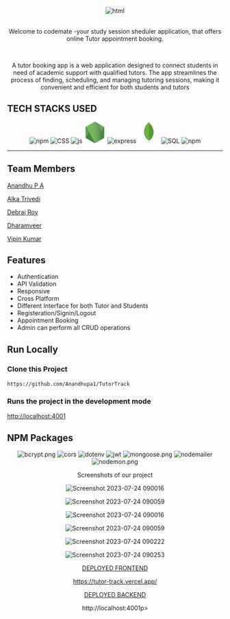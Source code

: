 
<div align="center"  width="55" height="55">
  <img src="https://github.com/Anandhupa1/TutorTrack/blob/main/Frontend/Admin_dashboard/assets/images/Logo.png" alt="html" width="200" height="100"/>
  <br>
  <br>
  <p>Welcome to codemate -your study session sheduler application, that offers online Tutor appointment booking.</p>
  <br>
  <p>A tutor booking app is a web application designed to connect students in need of academic support with qualified tutors. The app streamlines the process of finding, scheduling, and managing tutoring sessions, making it convenient and efficient for both students and tutors </p>
</div>

## TECH STACKS USED

<p align = "center">
<img src="https://github.com/Anandhupa1/TutorTrack/blob/main/Frontend/Client/assets/images/System%20Design.png?raw=true" alt="npm" width="50" height="50"/>
<img src="https://user-images.githubusercontent.com/25181517/183898674-75a4a1b1-f960-4ea9-abcb-637170a00a75.png" alt="CSS" width="50" height="55"/>
<img src="https://user-images.githubusercontent.com/25181517/117447155-6a868a00-af3d-11eb-9cfe-245df15c9f3f.png" alt="js" width="50" height="50"/>
<img src="https://raw.githubusercontent.com/PrinceCorwin/Useful-tech-icons/main/images/nodejs.png" alt="nodejs" width="50" height="50"/>
<img src="https://res.cloudinary.com/kc-cloud/images/f_auto,q_auto/v1651772163/expressjslogo/expressjslogo.webp?_i=AA" alt="express" width="50" height="50"/>
 <img src="https://raw.githubusercontent.com/PrinceCorwin/Useful-tech-icons/main/images/mongodb-leaf.png" alt="mongo" width="50" height="50"/> 
<img src="https://encrypted-tbn0.gstatic.com/images?q=tbn:ANd9GcS_8111ZxkY6gTsXBH28xrKXOSH5kFfSCk5eKhFwf0fhA&usqp=CAU&ec=48665698" alt="SQL" width="50" height="50"/>
<img src="https://user-images.githubusercontent.com/25181517/121401671-49102800-c959-11eb-9f6f-74d49a5e1774.png" alt="npm" width="50" height="50"/>
  
</p>
<hr>

## Team Members


 [Anandhu P A](https://github.com/Anandhupa1) 
 
 [Alka Trivedi](https://github.com/Alka0814) 
 
 [Debraj Roy](https://github.com/ShradhaVastrakar) 
 
 [Dharamveer](https://github.com/vaibhzz10) 
 
 [Vipin Kumar](https://github.com/Vipin4147) 

 
## Features 
-  Authentication
-  API Validation
-  Responsive
-  Cross Platform
-  Different Interface for both Tutor and Students
-  Registeration/Signin/Logout
-  Appointment Booking
-  Admin can perform all CRUD operations

## Run Locally
### Clone this Project

```
https://github.com/Anandhupa1/TutorTrack
```


### Runs the project in the development mode

[http://localhost:4001](http://localhost:4001)


## NPM Packages
<p align = "center">
<img src="https://repository-images.githubusercontent.com/139898859/9617c480-81c2-11ea-94fc-322231ead1f0" alt="bcrypt.png" width="70" height="50"/>
<img src="https://github.com/faraz412/cozy-passenger-4798/blob/main/Frontend/Files/cors.png?raw=true" alt="cors" width="70" height="50"/>
<img src="https://github.com/faraz412/cozy-passenger-4798/blob/main/Frontend/Files/download.png?raw=true" alt="dotenv" width="60" height="50"/>
<img src="https://github.com/faraz412/cozy-passenger-4798/blob/main/Frontend/Files/JWT.png?raw=true" alt="jwt" width="70" height="50"/>
<img src="https://4008838.fs1.hubspotusercontent-na1.net/hubfs/4008838/mogoose-logo.png" alt="mongoose.png" width="70" height="70"/>     
<img src="https://i0.wp.com/community.nodemailer.com/wp-content/uploads/2015/10/n2-2.png?fit=422%2C360&ssl=1" alt="nodemailer" width="50" height="70"/>
<img src="https://user-images.githubusercontent.com/13700/35731649-652807e8-080e-11e8-88fd-1b2f6d553b2d.png" alt="nodemon.png" width="50" height="50"/>

   
   
<div align = "center">  

<p>Screenshots of our project</p>

![Screenshot 2023-07-24 090016](https://github.com/Anandhupa1/TutorTrack/assets/116183472/24352b9c-f9b1-4567-a736-8ce9bba3b185)

![Screenshot 2023-07-24 090059](https://github.com/Anandhupa1/TutorTrack/assets/116183472/5dc4d994-c304-4d9e-a1ad-5afe9895e8cc)

![Screenshot 2023-07-24 090016](https://github.com/Anandhupa1/TutorTrack/assets/116183472/49b6cda9-bcd2-4aa8-ba02-4c103852a09a)

![Screenshot 2023-07-24 090059](https://github.com/Anandhupa1/TutorTrack/assets/116183472/c28c36bf-c761-477d-9a6e-d306e8a2950c)

![Screenshot 2023-07-24 090222](https://github.com/Anandhupa1/TutorTrack/assets/116183472/e7ef39b7-1ab4-4641-ab83-95375efb74d4)

![Screenshot 2023-07-24 090253](https://github.com/Anandhupa1/TutorTrack/assets/116183472/dbb19d1e-e4c6-4f46-8169-29b48f625c96)




 
[DEPLOYED FRONTEND](https://tutor-track.vercel.app/)<p>https://tutor-track.vercel.app/</p>

[DEPLOYED BACKEND](http://localhost:4001)<p>http://localhost:4001p>

 
